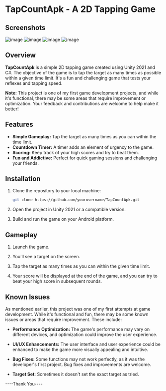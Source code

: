# TapCountApk - A 2D Tapping Game

## Screenshots
![image](https://github.com/manjit-hub/TapCountApk/assets/119831030/d2c576be-8e4a-46d4-9255-d36e615fbd84) ![image](https://github.com/manjit-hub/TapCountApk/assets/119831030/c394fc18-d31c-441b-a8b6-520ec027d2d5)
![image](https://github.com/manjit-hub/TapCountApk/assets/119831030/b4af993e-720d-46a6-9b61-71c2fb80bc12) ![image](https://github.com/manjit-hub/TapCountApk/assets/119831030/8ba43793-4260-4953-982c-e69218d8b136)




## Overview

**TapCountApk** is a simple 2D tapping game created using Unity 2021 and C#. The objective of the game is to tap the target as many times as possible within a given time limit. It's a fun and challenging game that tests your reflexes and tapping speed.

**Note:** This project is one of my first game development projects, and while it's functional, there may be some areas that require improvement or optimization. Your feedback and contributions are welcome to help make it better!

## Features

- **Simple Gameplay:** Tap the target as many times as you can within the time limit.
- **Countdown Timer:** A timer adds an element of urgency to the game.
- **Scoring:** Keep track of your high scores and try to beat them.
- **Fun and Addictive:** Perfect for quick gaming sessions and challenging your friends.

## Installation

1. Clone the repository to your local machine:

   ```bash
   git clone https://github.com/yourusername/TapCountApk.git
   ```

2. Open the project in Unity 2021 or a compatible version.

3. Build and run the game on your Android platform.

## Gameplay

1. Launch the game.

2. You'll see a target on the screen.

3. Tap the target as many times as you can within the given time limit.

4. Your score will be displayed at the end of the game, and you can try to beat your high score in subsequent rounds.

## Known Issues

As mentioned earlier, this project was one of my first attempts at game development. While it's functional and fun, there may be some known issues or areas that require improvement. These include:

- **Performance Optimization:** The game's performance may vary on different devices, and optimization could improve the user experience.

- **UI/UX Enhancements:** The user interface and user experience could be enhanced to make the game more visually appealing and intuitive.

- **Bug Fixes:** Some functions may not work perfectly, as it was the developer's first project. Bug fixes and improvements are welcome.
- **Target Set:** Sometimes it doesn't set the exact target as tried.

----Thank You----
